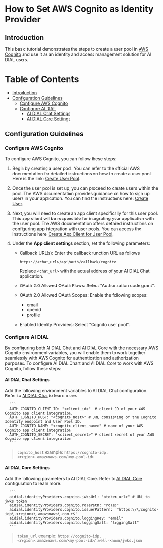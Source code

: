 <!-- omit from toc -->
# How to Set AWS Cognito as Identity Provider

## Introduction

This basic tutorial demonstrates the steps to create a user pool in [AWS Cognito](https://docs.aws.amazon.com/cognito/latest/developerguide/cognito-user-identity-pools.html) and use it as an identity and access management solution for AI DIAL users.

<div class="docusaurus-ignore">

<!-- omit from toc -->
# Table of Contents
- [Introduction](#introduction)
- [Configuration Guidelines](#configuration-guidelines)
  - [Configure AWS Cognito](#configure-aws-cognito)
  - [Configure AI DIAL](#configure-ai-dial)
    - [AI DIAL Chat Settings](#ai-dial-chat-settings)
    - [AI DIAL Core Settings](#ai-dial-core-settings)

</div>

## Configuration Guidelines

### Configure AWS Cognito

To configure AWS Cognito, you can follow these steps:

1. Begin by creating a user pool. You can refer to the official AWS documentation for detailed instructions on how to create a user pool. Here is the link: [Create User Pool](https://docs.aws.amazon.com/cognito/latest/developerguide/tutorial-create-user-pool.html).
2. Once the user pool is set up, you can proceed to create users within the pool. The AWS documentation provides guidance on how to sign up users in your application. You can find the instructions here: [Create User](https://docs.aws.amazon.com/cognito/latest/developerguide/signing-up-users-in-your-app.html).
3. Next, you will need to create an app client specifically for this user pool. This app client will be responsible for integrating your application with the user pool. The AWS documentation offers detailed instructions on configuring app integration with user pools. You can access the instructions here: [Create App Client for User Pool](https://docs.aws.amazon.com/cognito/latest/developerguide/cognito-user-pools-configuring-app-integration.html).
4. Under the **App client settings** section, set the following parameters:
   
    - Callback URL(s): Enter the callback function URL as follows
    
      ```
      https://<chat_url>/api/auth/callback/cognito
      ```
    
      Replace `<chat_url>` with the actual address of your AI DIAL Chat application.
    
    - OAuth 2.0 Allowed OAuth Flows: Select "Authorization code grant".
    - OAuth 2.0 Allowed OAuth Scopes: Enable the following scopes:
      - email
      - openid
      - profile
    - Enabled Identity Providers: Select "Cognito user pool".

### Configure AI DIAL

By configuring both AI DIAL Chat and AI DIAL Core with the necessary AWS Cognito environment variables, you will enable them to work together seamlessly with AWS Cognito for authentication and authorization purposes.
To configure AI DIAL Chart and AI DIAL Core to work with AWS Cognito, follow these steps:

#### AI DIAL Chat Settings

Add the following environment variables to AI DIAL Chat configuration. Refer to [AI DIAL Chat](https://github.com/epam/ai-dial-chat/blob/development/apps/chat/README.md#environment-variables) to learn more.
   
      ```
      AUTH_COGNITO_CLIENT_ID: "<client_id>"  # client ID of your AWS Cognito app client integration.
      AUTH_COGNITO_HOST: "<cognito_host>" # URL consisting of the Cognito Identity endpoint and User Pool ID.
      AUTH_COGNITO_NAME: "<cognito_client_name>" # name of your AWS Cognito app client integration
      AUTH_COGNITO_SECRET: "<client_secret>" # client secret of your AWS Cognito app client integration
      ```
> `cognito_host` example: `https://cognito-idp.<region>.amazonaws.com/<my-pool-id>`

#### AI DIAL Core Settings
Add the following parameters to AI DIAL Core. Refer to [AI DIAL Core](https://github.com/epam/ai-dial-core?tab=readme-ov-file#configuration) configuration to learn more.
   
      ```
      aidial.identityProviders.cognito.jwksUrl: "<token_url>" # URL to jwks token
      aidial.identityProviders.cognito.rolePath: "roles"
      aidial.identityProviders.cognito.issuerPattern: '^https:\/\/cognito-idp\.<region>\.amazonaws\.com.+$'
      aidial.identityProviders.cognito.loggingKey: "email"
      aidial.identityProviders.cognito.loggingSalt: "loggingSalt"
      ```
      
> `token_url` example: `https://cognito-idp.<region>.amazonaws.com/<my-pool-id>/.well-known/jwks.json`

